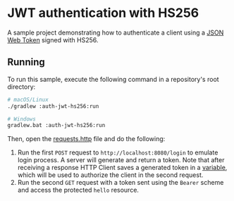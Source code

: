 # JWT authentication with HS256
A sample project demonstrating how to authenticate a client using a [JSON Web Token](https://ktor.io/docs/jwt.html) signed with HS256.

## Running
To run this sample, execute the following command in a repository's root directory:
```bash
# macOS/Linux
./gradlew :auth-jwt-hs256:run

# Windows
gradlew.bat :auth-jwt-hs256:run
```

Then, open the [requests.http](requests.http) file and do the following:
1. Run the first `POST` request to `http://localhost:8080/login` to emulate login process. A server will generate and return a token. Note that after receiving a response HTTP Client saves a generated token in a [variable](https://www.jetbrains.com/help/idea/http-response-handling-examples.html#script-var-example), which will be used to authorize the client in the second request. 
2. Run the second `GET` request with a token sent using the `Bearer` scheme and access the protected `hello` resource.
